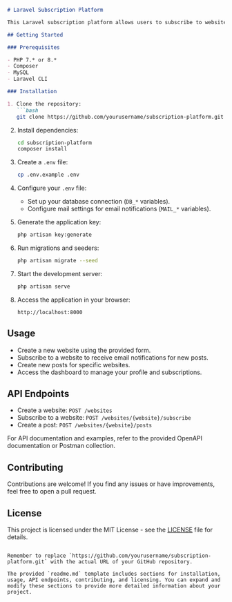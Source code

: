 ```markdown
# Laravel Subscription Platform

This Laravel subscription platform allows users to subscribe to websites and receive email notifications whenever new posts are published.

## Getting Started

### Prerequisites

- PHP 7.* or 8.*
- Composer
- MySQL
- Laravel CLI

### Installation

1. Clone the repository:
   ```bash
   git clone https://github.com/yourusername/subscription-platform.git
   ```

2. Install dependencies:
   ```bash
   cd subscription-platform
   composer install
   ```

3. Create a `.env` file:
   ```bash
   cp .env.example .env
   ```

4. Configure your `.env` file:
   - Set up your database connection (`DB_*` variables).
   - Configure mail settings for email notifications (`MAIL_*` variables).

5. Generate the application key:
   ```bash
   php artisan key:generate
   ```

6. Run migrations and seeders:
   ```bash
   php artisan migrate --seed
   ```

7. Start the development server:
   ```bash
   php artisan serve
   ```

8. Access the application in your browser:
   ```
   http://localhost:8000
   ```

## Usage

- Create a new website using the provided form.
- Subscribe to a website to receive email notifications for new posts.
- Create new posts for specific websites.
- Access the dashboard to manage your profile and subscriptions.

## API Endpoints

- Create a website: `POST /websites`
- Subscribe to a website: `POST /websites/{website}/subscribe`
- Create a post: `POST /websites/{website}/posts`

For API documentation and examples, refer to the provided OpenAPI documentation or Postman collection.

## Contributing

Contributions are welcome! If you find any issues or have improvements, feel free to open a pull request.

## License

This project is licensed under the MIT License - see the [LICENSE](LICENSE) file for details.
```

Remember to replace `https://github.com/yourusername/subscription-platform.git` with the actual URL of your GitHub repository.

The provided `readme.md` template includes sections for installation, usage, API endpoints, contributing, and licensing. You can expand and modify these sections to provide more detailed information about your project.